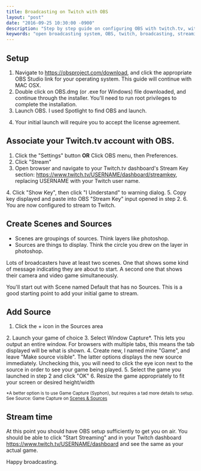 ```yaml
---
title: Broadcasting on Twitch with OBS
layout: "post"
date: "2016-09-25 10:30:00 -0900"
description: "Step by step guide on configuring OBS with twitch.tv, with pictures."
keywords: "open broadcasting system, OBS, twitch, broadcasting, streaming, setup, installation, configuration"
---
```


## Setup
1. Navigate to <a href="https://obsproject.com/download" aria-label="OBS download" target="_blank">https://obsproject.com/download</a>, and click the appropriate OBS Studio
link for your operating system. This guide will continue with MAC OSX.
2. Double click on OBS.dmg (or .exe for Windows) file downloaded, and continue through the installer.
You'll need to run root privileges to complete the installation.
<a href="/assets/img/2016/09/25/obs_install.png" target="_blank" aria-label="Link to full image of OBS installation"><amp-img src="/assets/img/2016/09/25/thmb_obs_install.png" alt="OBS installation" height="284" width="404"></amp-img></a>
3. Launch OBS. I used Spotlight to find OBS and launch.
<!--excerpt-->
4. Your initial launch will require you to accept the license agreement.
<a href="/assets/img/2016/09/25/obs_license.png" target="_blank" aria-label="Link to full image of OBS license acceptance">
	<amp-img src="/assets/img/2016/09/25/thmb_obs_license.png" alt="OBS license acceptance" height="295" width="298"></amp-img>
</a>
<a href="/assets/img/2016/09/25/obs_initial_open.png" target="_blank" aria-label="Full image of initial OBS opening">
	<amp-img src="/assets/img/2016/09/25/thmb_obs_initial_open.png" alt="initial OBS opening" height="470" width="622"></amp-img>
</a>

## Associate your Twitch.tv account with OBS.
1. Click the "Settings" button **OR** Click OBS menu, then Preferences.
2. Click "Stream"
3. Open browser and navigate to your Twitch.tv dashboard's Stream Key section:
<a href="https://www.twitch.tv/USERNAME/dashboard/streamkey" aria-label="Twitch dashboard" target="_blank">https://www.twitch.tv/USERNAME/dashboard/streamkey</a>, replacing USERNAME with
your Twitch user name.
<a href="/assets/img/2016/09/25/twitch_streamkey_page.png" target="_blank" aria-label="Full image of Twitch stream key page">
	<amp-img src="/assets/img/2016/09/25/thmb_twitch_streamkey_page.png" alt="Twitch stream key page" height="134" width="434"></amp-img>
</a>
4. Click "Show Key", then click "I Understand" to warning dialog.
<a href="/assets/img/2016/09/25/twitch_streamkey_warning.png" target="_blank" aria-label="Full image of Twitch stream key warning">
	<amp-img src="/assets/img/2016/09/25/thmb_twitch_streamkey_warning.png" alt="Twitch stream key warning" height="207" width="287"></amp-img>
</a>
5. Copy key displayed and paste into OBS "Stream Key" input opened in step 2.
6. You are now configured to stream to Twitch.

## Create Scenes and Sources
 - Scenes are groupings of sources. Think layers like photoshop.
 - Sources are things to display. Think the circle you drew on the layer in
photoshop.

Lots of broadcasters have at least two scenes. One that shows some kind of
message indicating they are about to start. A second one that shows their camera
and video game simultaneously.

You'll start out with Scene named Default that has no Sources. This is a good
starting point to add your initial game to stream.

## Add Source
1. Click the + icon in the Sources area
<a href="/assets/img/2016/09/25/obs_add_source.png" target="_blank" aria-label="Full image of adding an OBS Source">
	<amp-img src="/assets/img/2016/09/25/thmb_obs_add_source.png" alt="Adding an OBS Source" height="185" width="222"></amp-img>
</a>
2. Launch your game of choice
3. Select Window Capture*. This lets you output an entire window. For browsers
with multiple tabs, this means the tab displayed will be what is shown.
4. Create new, I named mine "Game", and leave "Make source visible". The latter options displays the
new source immediately. Unchecking this, you will need to click the eye icon
next to the source in order to see your game being played.
5. Select the game you launched in step 2 and click "OK"
<a href="/assets/img/2016/09/25/obs_select_game.png" target="_blank" aria-label="Full image of game selection">
	<amp-img src="/assets/img/2016/09/25/thmb_obs_select_game.png" alt="Game selection" height="259" width="314"></amp-img>
</a>
6. Resize the game appropriately to fit your screen or desired height/width
<a href="/assets/img/2016/09/25/obs_resize.png" target="_blank" aria-label="Link to full image resizing game window">
	<amp-img src="/assets/img/2016/09/25/thmb_obs_resize.png" alt="Resizing game window" height="236" width="391"></amp-img>
</a>

<small>*A better option is to use Game Capture (Syphon), but requires a tad more details to setup. See Source: Game Capture on <a href="https://help.twitch.tv/customer/portal/articles/1262922-open-broadcaster-software#Scenes & Sources" target="_blank" aria-label="Scenes & Sources in OBS">Scenes & Sources</a></small>

## Stream time
At this point you should have OBS setup sufficiently to get you on air. You should be able to click "Start Streaming" and in your Twitch dashboard <a href="https://www.twitch.tv/USERNAME/dashboard" aria-label="Twitch dashboard" target="_blank">https://www.twitch.tv/USERNAME/dashboard</a> and see the same as your actual game.

Happy broadcasting.
